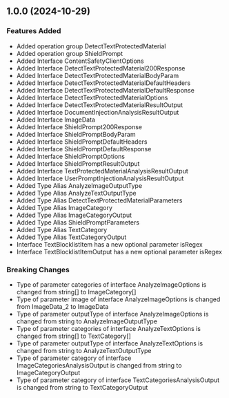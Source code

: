## 1.0.0 (2024-10-29)
    
### Features Added

  - Added operation group DetectTextProtectedMaterial
  - Added operation group ShieldPrompt
  - Added Interface ContentSafetyClientOptions
  - Added Interface DetectTextProtectedMaterial200Response
  - Added Interface DetectTextProtectedMaterialBodyParam
  - Added Interface DetectTextProtectedMaterialDefaultHeaders
  - Added Interface DetectTextProtectedMaterialDefaultResponse
  - Added Interface DetectTextProtectedMaterialOptions
  - Added Interface DetectTextProtectedMaterialResultOutput
  - Added Interface DocumentInjectionAnalysisResultOutput
  - Added Interface ImageData
  - Added Interface ShieldPrompt200Response
  - Added Interface ShieldPromptBodyParam
  - Added Interface ShieldPromptDefaultHeaders
  - Added Interface ShieldPromptDefaultResponse
  - Added Interface ShieldPromptOptions
  - Added Interface ShieldPromptResultOutput
  - Added Interface TextProtectedMaterialAnalysisResultOutput
  - Added Interface UserPromptInjectionAnalysisResultOutput
  - Added Type Alias AnalyzeImageOutputType
  - Added Type Alias AnalyzeTextOutputType
  - Added Type Alias DetectTextProtectedMaterialParameters
  - Added Type Alias ImageCategory
  - Added Type Alias ImageCategoryOutput
  - Added Type Alias ShieldPromptParameters
  - Added Type Alias TextCategory
  - Added Type Alias TextCategoryOutput
  - Interface TextBlocklistItem has a new optional parameter isRegex
  - Interface TextBlocklistItemOutput has a new optional parameter isRegex

### Breaking Changes

  - Type of parameter categories of interface AnalyzeImageOptions is changed from string[] to ImageCategory[]
  - Type of parameter image of interface AnalyzeImageOptions is changed from ImageData_2 to ImageData
  - Type of parameter outputType of interface AnalyzeImageOptions is changed from string to AnalyzeImageOutputType
  - Type of parameter categories of interface AnalyzeTextOptions is changed from string[] to TextCategory[]
  - Type of parameter outputType of interface AnalyzeTextOptions is changed from string to AnalyzeTextOutputType
  - Type of parameter category of interface ImageCategoriesAnalysisOutput is changed from string to ImageCategoryOutput
  - Type of parameter category of interface TextCategoriesAnalysisOutput is changed from string to TextCategoryOutput
    
